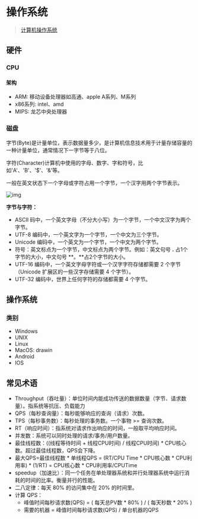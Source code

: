 # 操作系统

> [计算机操作系统](https://github.com/CyC2018/CS-Notes/blob/master/notes/%E8%AE%A1%E7%AE%97%E6%9C%BA%E6%93%8D%E4%BD%9C%E7%B3%BB%E7%BB%9F%20-%20%E7%9B%AE%E5%BD%95.md)

## 硬件

### CPU

#### 架构

- ARM: 移动设备处理器如高通、apple A系列、M系列
- x86系列: intel、amd
- MIPS: 龙芯中央处理器

### 磁盘

字节(Byte)是计量单位，表示数据量多少，是计算机信息技术用于计量存储容量的一种计量单位，通常情况下一字节等于八位。

字符(Character)计算机中使用的字母、数字、字和符号，比如'A'、'B'、'$'、'&'等。

一般在英文状态下一个字母或字符占用一个字节，一个汉字用两个字节表示。

![img](https://www.runoob.com/wp-content/uploads/2020/05/242dd42a2834349bfaa71500c4ea15ce37d3be96.jpeg)

**字节与字符：**

- ASCII 码中，一个英文字母（不分大小写）为一个字节，一个中文汉字为两个字节。
- UTF-8 编码中，一个英文字为一个字节，一个中文为三个字节。
- Unicode 编码中，一个英文为一个字节，一个中文为两个字节。
- 符号：英文标点为一个字节，中文标点为两个字节。例如：英文句号 **.** 占1个字节的大小，中文句号 **。**占2个字节的大小。
- UTF-16 编码中，一个英文字母字符或一个汉字字符存储都需要 2 个字节（Unicode 扩展区的一些汉字存储需要 4 个字节）。
- UTF-32 编码中，世界上任何字符的存储都需要 4 个字节。

## 操作系统

### 类别

- Windows
- UNIX
- Linux
- MacOS: drawin
- Android
- IOS

## 常见术语

- Throughput（吞吐量）：单位时间内能成功传送的数据数量（字节、请求数量）。指系统等抗压、负载能力
- QPS（每秒查询量）：每秒能够响应的查询（请求）次数。
- TPS（每秒事务数）：每秒处理的事务数。一个事物  >= 查询次数。
- RT（响应时间）：指系统对请求作出响应的时间，一般取平均响应时间。
- 并发数：系统可以同时处理的请求/事务/用户数量。
- 最佳线程数：((线程等待时间 + 线程CPU时间) / 线程CPU时间) * CPU核心数。超过最佳线程数，QPS会下降。
- 最大QPS=最佳线程数 * 单线程QPS = (RT/CPU Time * CPU核心数 * CPU利用率) * (1/RT) = CPU核心数 * CPU利用率/CPUTime
- speedup（加速比）：同一个任务在单处理器系统和并行处理器系统中运行消耗的时间的比率。衡量并行的性能。
- 二八定律：每天 80% 的访问集中在 20% 的时间里。
- 计算 QPS：
  - 峰值时间每秒请求数(QPS) = ( 每天总PV数 * 80% ) / ( 每天秒数 * 20% )
  - 需要的机器 = 峰值时间每秒请求数(QPS) / 单台机器的QPS
